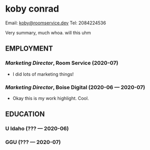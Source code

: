 koby conrad
============
Email: koby@roomservice.dev
Tel: 2084224536


Very summary, much whoa. will this uhm


## EMPLOYMENT

### *Marketing Director*, Room Service (2020-07)


  - I did lots of marketing things!

### *Marketing Director*, Boise Digital (2020-06 — 2020-07)


  - Okay this is my work highlight. Cool.




## EDUCATION

### U Idaho (??? — 2020-06)



### GGU (??? — 2020-07)













